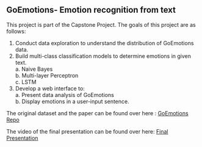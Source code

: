 ## GoEmotions- Emotion recognition from text

This project is part of the Capstone Project. The goals of this project are as follows:

1. Conduct data exploration to understand the distribution of GoEmotions data. 
2. Build multi-class classification models to determine emotions in given text. <br>
  a. Naive Bayes <br>
  b. Multi-layer Perceptron <br> 
  c. LSTM <br>
3. Develop a web interface to: <br> 
  a. Present data analysis of GoEmotions <br> 
  b. Display emotions in a user-input sentence.  
  
  The original dataset and the paper can be found over here : [GoEmotions Repo](https://github.com/google-research/google-research/tree/master/goemotions)
  
  The video of the final presentation can be found over here: [Final Presentation]()

